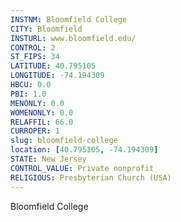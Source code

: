 ```yaml
---
INSTNM: Bloomfield College
CITY: Bloomfield
INSTURL: www.bloomfield.edu/
CONTROL: 2
ST_FIPS: 34
LATITUDE: 40.795105
LONGITUDE: -74.194309
HBCU: 0.0
PBI: 1.0
MENONLY: 0.0
WOMENONLY: 0.0
RELAFFIL: 66.0
CURROPER: 1
slug: bloomfield-college
location: [40.795105, -74.194309]
STATE: New Jersey
CONTROL_VALUE: Private nonprofit
RELIGIOUS: Presbyterian Church (USA)
---
```

Bloomfield College